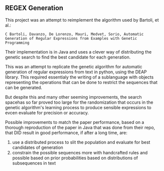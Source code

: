 ## REGEX Generation

This project was an attempt to reimplement the algorithm used by Bartoli, et al.:

```
C Bartoli, Davanzo, De Lorenzo, Mauri, Medvet, Sorio, Automatic Generation of Regular Expressions from Examples with Genetic Programming
```

Their implementation is in Java and uses a clever way of distributing the genetic search to find the best candidate for each generation. 

This was an attempt to replicate the genetic algorithm for automatic generation of regular expressions from text in python, using the DEAP library. 
This required essentialy the writing of a sublanguage with objects representing the operations that can be done to restrict the sequences that can be generated.

But despite this and many other seeming improvements, the search spacehas so far proved too large for the randomization that occurs in the genetic algorithm's learning process to 
produce sensible expressions to evcen evaluate for precision or accuracy.

Possible improvements to match the paper performance, based on a thorough reproduction of the paper in Java that was done from their repo, that DID result in good performance, if after a long time,
are:

1. use a distributed process to slit the population and evaluate for best candidates of generation
2. constrain the possible sequences more with handcrafted rules and possible based on prior probabilities based on distributions of subsequences in text
